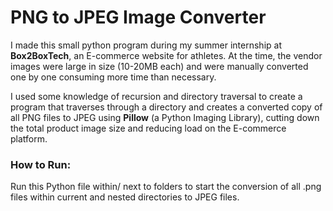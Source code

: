 # PNG to JPEG Image Converter

I made this small python program during my summer internship at <b>Box2BoxTech</b>, an E-commerce website for athletes.
At the time, the vendor images were large in size (10-20MB each) and were manually converted one by one consuming more time than necessary. 

I used some knowledge of recursion and directory traversal to create a program that traverses through a directory and creates a converted copy of all PNG files to JPEG using <b>Pillow</b> (a Python Imaging Library), cutting down the total product image size and reducing load on the E-commerce platform.

### How to Run:

Run this Python file within/ next to folders to start the conversion of all .png files within current and nested directories to JPEG files.  
